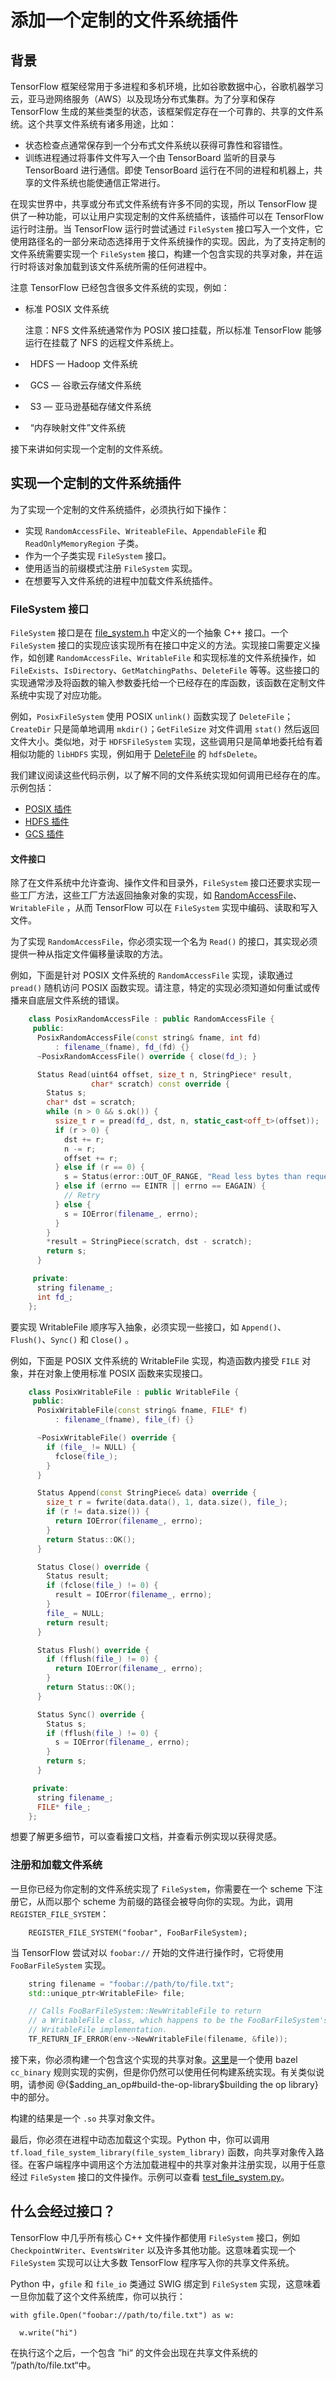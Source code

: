 # 添加一个定制的文件系统插件

## 背景

TensorFlow 框架经常用于多进程和多机环境，比如谷歌数据中心，谷歌机器学习云，亚马逊网络服务（AWS）以及现场分布式集群。为了分享和保存 TensorFlow 生成的某些类型的状态，该框架假定存在一个可靠的、共享的文件系统。这个共享文件系统有诸多用途，比如：

*   状态检查点通常保存到一个分布式文件系统以获得可靠性和容错性。
*   训练进程通过将事件文件写入一个由 TensorBoard 监听的目录与 TensorBoard 进行通信。即使 TensorBoard 运行在不同的进程和机器上，共享的文件系统也能使通信正常进行。

在现实世界中，共享或分布式文件系统有许多不同的实现，所以 TensorFlow 提供了一种功能，可以让用户实现定制的文件系统插件，该插件可以在 TensorFlow 运行时注册。当 TensorFlow 运行时尝试通过 `FileSystem` 接口写入一个文件，它使用路径名的一部分来动态选择用于文件系统操作的实现。因此，为了支持定制的文件系统需要实现一个 `FileSystem` 接口，构建一个包含实现的共享对象，并在运行时将该对象加载到该文件系统所需的任何进程中。

注意 TensorFlow 已经包含很多文件系统的实现，例如：

*   标准 POSIX 文件系统

    注意：NFS 文件系统通常作为 POSIX 接口挂载，所以标准 TensorFlow 能够运行在挂载了 NFS 的远程文件系统上。

*   HDFS — Hadoop 文件系统
*   GCS — 谷歌云存储文件系统
*   S3 — 亚马逊基础存储文件系统
*   “内存映射文件”文件系统

接下来讲如何实现一个定制的文件系统。

## 实现一个定制的文件系统插件

为了实现一个定制的文件系统插件，必须执行如下操作：

*   实现 `RandomAccessFile`、`WriteableFile`、`AppendableFile` 和 `ReadOnlyMemoryRegion` 子类。
*   作为一个子类实现 `FileSystem` 接口。
*   使用适当的前缀模式注册 `FileSystem` 实现。
*   在想要写入文件系统的进程中加载文件系统插件。

### FileSystem 接口

`FileSystem` 接口是在 [file_system.h](https://github.com/tensorflow/tensorflow/blob/master/tensorflow/core/platform/file_system.h) 中定义的一个抽象 C++ 接口。一个 `FileSystem` 接口的实现应该实现所有在接口中定义的方法。实现接口需要定义操作，如创建 `RandomAccessFile`、`WritableFile` 和实现标准的文件系统操作，如 `FileExists`、`IsDirectory`、`GetMatchingPaths`、`DeleteFile` 等等。这些接口的实现通常涉及将函数的输入参数委托给一个已经存在的库函数，该函数在定制文件系统中实现了对应功能。

例如，`PosixFileSystem` 使用 POSIX `unlink()` 函数实现了 `DeleteFile`；`CreateDir` 只是简单地调用 `mkdir()`；`GetFileSize` 对文件调用 `stat()` 然后返回文件大小。类似地，对于 `HDFSFileSystem` 实现，这些调用只是简单地委托给有着相似功能的 `libHDFS` 实现，例如用于 [DeleteFile](https://github.com/tensorflow/tensorflow/blob/master/tensorflow/core/platform/hadoop/hadoop_file_system.cc#L386) 的 `hdfsDelete`。

我们建议阅读这些代码示例，以了解不同的文件系统实现如何调用已经存在的库。示例包括：

*   [POSIX 插件](https://github.com/tensorflow/tensorflow/blob/master/tensorflow/core/platform/posix/posix_file_system.h)
*   [HDFS 插件](https://github.com/tensorflow/tensorflow/blob/master/tensorflow/core/platform/hadoop/hadoop_file_system.h)
*   [GCS 插件](https://github.com/tensorflow/tensorflow/blob/master/tensorflow/core/platform/cloud/gcs_file_system.h)

#### 文件接口

除了在文件系统中允许查询、操作文件和目录外，`FileSystem` 接口还要求实现一些工厂方法，这些工厂方法返回抽象对象的实现，如 [RandomAccessFile](https://github.com/tensorflow/tensorflow/blob/master/tensorflow/core/platform/file_system.h#L223)、`WritableFile` ，从而 TensorFlow 可以在 `FileSystem` 实现中编码、读取和写入文件。

为了实现 `RandomAccessFile`，你必须实现一个名为 `Read()` 的接口，其实现必须提供一种从指定文件偏移量读取的方法。

例如，下面是针对 POSIX 文件系统的 `RandomAccessFile` 实现，读取通过 `pread()` 随机访问 POSIX 函数实现。请注意，特定的实现必须知道如何重试或传播来自底层文件系统的错误。

```C++
    class PosixRandomAccessFile : public RandomAccessFile {
     public:
      PosixRandomAccessFile(const string& fname, int fd)
          : filename_(fname), fd_(fd) {}
      ~PosixRandomAccessFile() override { close(fd_); }

      Status Read(uint64 offset, size_t n, StringPiece* result,
                  char* scratch) const override {
        Status s;
        char* dst = scratch;
        while (n > 0 && s.ok()) {
          ssize_t r = pread(fd_, dst, n, static_cast<off_t>(offset));
          if (r > 0) {
            dst += r;
            n -= r;
            offset += r;
          } else if (r == 0) {
            s = Status(error::OUT_OF_RANGE, "Read less bytes than requested");
          } else if (errno == EINTR || errno == EAGAIN) {
            // Retry
          } else {
            s = IOError(filename_, errno);
          }
        }
        *result = StringPiece(scratch, dst - scratch);
        return s;
      }

     private:
      string filename_;
      int fd_;
    };
```

要实现 WritableFile 顺序写入抽象，必须实现一些接口，如 `Append()`、`Flush()`、`Sync()` 和 `Close()` 。

例如，下面是 POSIX 文件系统的 WritableFile 实现，构造函数内接受 `FILE` 对象，并在对象上使用标准 POSIX 函数来实现接口。

```C++
    class PosixWritableFile : public WritableFile {
     public:
      PosixWritableFile(const string& fname, FILE* f)
          : filename_(fname), file_(f) {}

      ~PosixWritableFile() override {
        if (file_ != NULL) {
          fclose(file_);
        }
      }

      Status Append(const StringPiece& data) override {
        size_t r = fwrite(data.data(), 1, data.size(), file_);
        if (r != data.size()) {
          return IOError(filename_, errno);
        }
        return Status::OK();
      }

      Status Close() override {
        Status result;
        if (fclose(file_) != 0) {
          result = IOError(filename_, errno);
        }
        file_ = NULL;
        return result;
      }

      Status Flush() override {
        if (fflush(file_) != 0) {
          return IOError(filename_, errno);
        }
        return Status::OK();
      }

      Status Sync() override {
        Status s;
        if (fflush(file_) != 0) {
          s = IOError(filename_, errno);
        }
        return s;
      }

     private:
      string filename_;
      FILE* file_;
    };

```

想要了解更多细节，可以查看接口文档，并查看示例实现以获得灵感。

### 注册和加载文件系统

一旦你已经为你定制的文件系统实现了 `FileSystem`，你需要在一个 scheme 下注册它，从而以那个 scheme 为前缀的路径会被导向你的实现。为此，调用 `REGISTER_FILE_SYSTEM`：

```
    REGISTER_FILE_SYSTEM("foobar", FooBarFileSystem);
```

当 TensorFlow 尝试对以 `foobar://` 开始的文件进行操作时，它将使用 `FooBarFileSystem` 实现。

```C++
    string filename = "foobar://path/to/file.txt";
    std::unique_ptr<WritableFile> file;

    // Calls FooBarFileSystem::NewWritableFile to return
    // a WritableFile class, which happens to be the FooBarFileSystem's
    // WritableFile implementation.
    TF_RETURN_IF_ERROR(env->NewWritableFile(filename, &file));
```

接下来，你必须构建一个包含这个实现的共享对象。[这里](https://github.com/tensorflow/tensorflow/blob/master/tensorflow/python/BUILD#L244)是一个使用 bazel `cc_binary` 规则实现的实例，但是你仍然可以使用任何构建系统实现。有关类似说明，请参阅 @{$adding_an_op#build-the-op-library$building the op library} 中的部分。

构建的结果是一个 `.so` 共享对象文件。

最后，你必须在进程中动态加载这个实现。Python 中，你可以调用 `tf.load_file_system_library(file_system_library)` 函数，向共享对象传入路径。在客户端程序中调用这个方法加载进程中的共享对象并注册实现，以用于任意经过 `FileSystem` 接口的文件操作。示例可以查看 [test_file_system.py](https://github.com/tensorflow/tensorflow/blob/master/tensorflow/python/framework/file_system_test.py)。

## 什么会经过接口？

TensorFlow 中几乎所有核心 C++ 文件操作都使用 `FileSystem` 接口，例如 `CheckpointWriter`、`EventsWriter` 以及许多其他功能。这意味着实现一个 `FileSystem` 实现可以让大多数 TensorFlow 程序写入你的共享文件系统。

Python 中，`gfile` 和 `file_io` 类通过 SWIG 绑定到 `FileSystem` 实现，这意味着一旦你加载了这个文件系统库，你可以执行：

```
with gfile.Open("foobar://path/to/file.txt") as w:

  w.write("hi")
```

在执行这个之后，一个包含 ”hi“ 的文件会出现在共享文件系统的 ”/path/to/file.txt“中。
